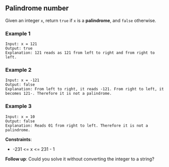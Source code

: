 ## **Palindrome number**
Given an integer `x`, return `true` if `x` is a **palindrome**, and `false` otherwise.

### **Example 1**
    Input: x = 121
    Output: true
    Explanation: 121 reads as 121 from left to right and from right to left.

### **Example 2**
    Input: x = -121
    Output: false
    Explanation: From left to right, it reads -121. From right to left, it becomes 121-. Therefore it is not a palindrome.

### **Example 3**
    Input: x = 10
    Output: false
    Explanation: Reads 01 from right to left. Therefore it is not a palindrome.

**Constraints**: 
    
* -231 <= x <= 231 - 1

**Follow up**: Could you solve it without converting the integer to a string?

